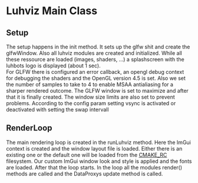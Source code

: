 # Luhviz Main Class

## Setup
The setup happens in the init method. It sets up the glfw shit and create the glfwWindow. Also all luhviz modules are created and initialized. While all these ressource are loaded (images, shaders, ...) a splashscreen with the luhbots logo is displayed (about 1 sec).  
For GLFW there is configured an error callback, an opengl debug context for debugging the shaders and the OpenGL version 4.5 is set.
Also we set the number of samples to take to 4 to enable MSAA antialiasing for a sharper rendered outcome. The GLFW window is set to maximize and after that it is finally created. The window size limits are also set to prevent problems. According to the config param setting vsync is activated or deactivated with setting the swap intervall


## RenderLoop
The main rendering loop is created in the runLuhviz method. 
Here the ImGui context is created and the window layout file is loaded. Either there is an existing one or the default one will be loaded from the [CMAKE_RC](../../../extern/cmake_rc/README.md) filesystem. Our custom ImGui window look and style is applied and the fonts are loaded. After that the loop starts. In the loop all the modules render() methods are called and the DataProxys update method is called.